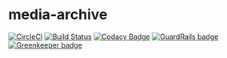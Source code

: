 # media-archive

[![CircleCI](https://circleci.com/gh/Zodiase/media-archive.svg?style=svg)](https://circleci.com/gh/Zodiase/media-archive)
[![Build Status](https://travis-ci.com/Zodiase/media-archive.svg?branch=master)](https://travis-ci.com/Zodiase/media-archive)
[![Codacy Badge](https://api.codacy.com/project/badge/Grade/4e5315e3723649d58f8df54d5e77a09d)](https://app.codacy.com/manual/zodiase/media-archive?utm_source=github.com&utm_medium=referral&utm_content=Zodiase/media-archive&utm_campaign=Badge_Grade_Dashboard)
[![GuardRails badge](https://badges.guardrails.io/Zodiase/media-archive.svg?token=10cefad07b00ac917d8ba03cf0f46e72d95b0e2cdc200f52e510980b84dbd873&provider=github)](https://dashboard.guardrails.io/default/gh/Zodiase/media-archive)
[![Greenkeeper badge](https://badges.greenkeeper.io/Zodiase/media-archive.svg)](https://greenkeeper.io/)
